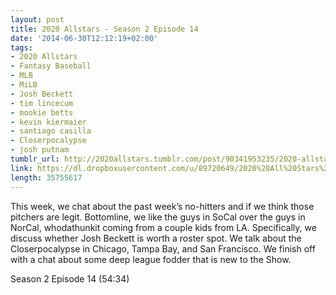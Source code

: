 ```yaml
---
layout: post
title: 2020 Allstars - Season 2 Episode 14
date: '2014-06-30T12:12:19+02:00'
tags:
- 2020 Allstars
- Fantasy Baseball
- MLB
- MiLB
- Josh Beckett
- tim lincecum
- mookie betts
- kevin kiermaier
- santiago casilla
- Closerpocalypse
- josh putnam
tumblr_url: http://2020allstars.tumblr.com/post/90341953235/2020-allstars-season-2-episode-14
link: https://dl.dropboxusercontent.com/u/89720649/2020%20All%20Stars%20-%2020140629%20-%20Season%202%20Episode%2014%20%2829%29%20-%20Final.mp3
length: 35755617
---
```

This week, we chat about the past week’s no-hitters and if we think those pitchers are legit.  Bottomline, we like the guys in SoCal over the guys in NorCal, whodathunkit coming from a couple kids from LA.  Specifically, we discuss whether Josh Beckett is worth a roster spot.  We talk about the Closerpocalypse in Chicago, Tampa Bay, and San Francisco.  We finish off with a chat about some deep league fodder that is new to the Show.

Season 2 Episode 14 (54:34)

